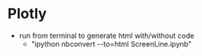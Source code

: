# Plotly

- run from terminal to generate html with/without code
    - "ipython nbconvert --to=html ScreenLine.ipynb"